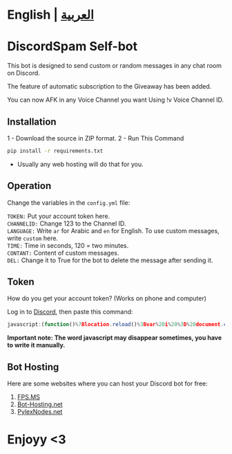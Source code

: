 
# English | [العربية](https://github.com/m2k7m/DiscordSpam/blob/main/README-ar.md)

# DiscordSpam Self-bot

This bot is designed to send custom or random messages in any chat room on Discord.

The feature of automatic subscription to the Giveaway has been added.

You can now AFK in any Voice Channel you want Using !v Voice Channel ID.

## Installation

1 - Download the source in ZIP format.
2 - Run This Command
```bash
pip install -r requirements.txt
``` 
* Usually any web hosting will do that for you.

## Operation

Change the variables in the `config.yml` file:

`TOKEN:` Put your account token here.<br>
`CHANNELID:` Change 123 to the Channel ID.<br>
`LANGUAGE:` Write `ar` for Arabic and `en` for English. To use custom messages, write `custom` here.<br>
`TIME:` Time in seconds, 120 = two minutes.<br>
`CONTANT:` Content of custom messages.<br>
`DEL:` Change it to True for the bot to delete the message after sending it.

## Token 

How do you get your account token? (Works on phone and computer)

Log in to [Discord](https://discord.com/login), then paste this command:

```javascript
javascript:(function()%7Blocation.reload()%3Bvar%20i%20%3D%20document.createElement('iframe')%3Bdocument.body.appendChild(i)%3Bdocument.write(i.contentWindow.localStorage.token)%7D)()
```
<b>Important note: The word javascript may disappear sometimes, you have to write it manually.</b>

## Bot Hosting

Here are some websites where you can host your Discord bot for free:

1. [FPS.MS](https://panel.fps.ms/auth/login)
2. [Bot-Hosting.net](https://bot-hosting.net/?aff=1203278055229882418)
3. [PylexNodes.net](https://client.pylexnodes.net/dashboard)

<h1>Enjoyy <3
